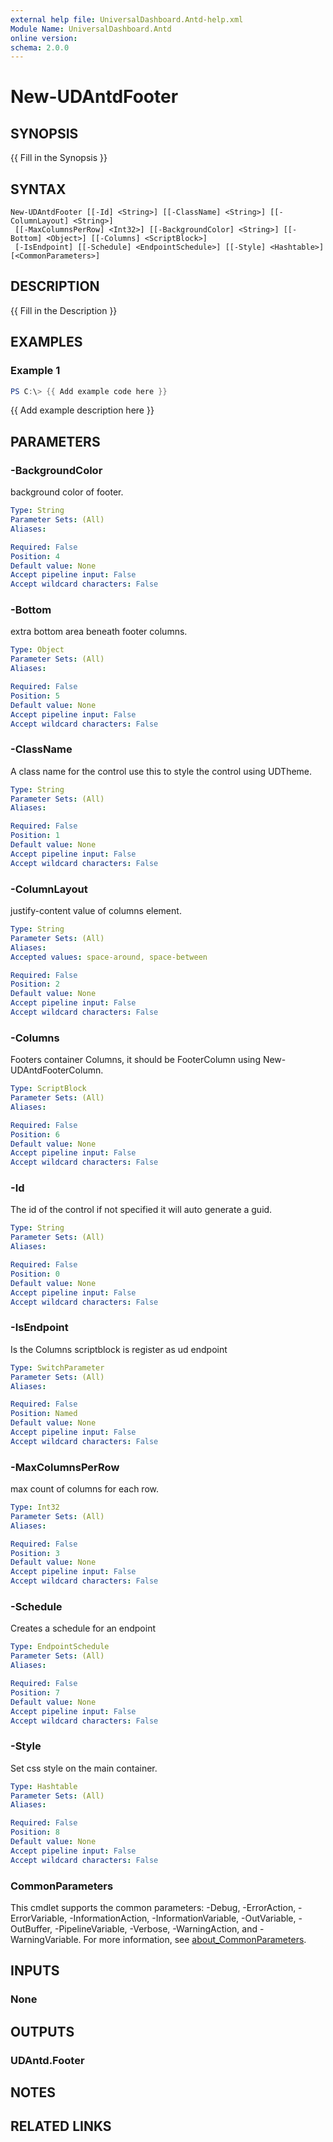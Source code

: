 ```yaml
---
external help file: UniversalDashboard.Antd-help.xml
Module Name: UniversalDashboard.Antd
online version:
schema: 2.0.0
---
```


# New-UDAntdFooter

## SYNOPSIS
{{ Fill in the Synopsis }}

## SYNTAX

```
New-UDAntdFooter [[-Id] <String>] [[-ClassName] <String>] [[-ColumnLayout] <String>]
 [[-MaxColumnsPerRow] <Int32>] [[-BackgroundColor] <String>] [[-Bottom] <Object>] [[-Columns] <ScriptBlock>]
 [-IsEndpoint] [[-Schedule] <EndpointSchedule>] [[-Style] <Hashtable>] [<CommonParameters>]
```

## DESCRIPTION
{{ Fill in the Description }}

## EXAMPLES

### Example 1
```powershell
PS C:\> {{ Add example code here }}
```

{{ Add example description here }}

## PARAMETERS

### -BackgroundColor
background color of footer.

```yaml
Type: String
Parameter Sets: (All)
Aliases:

Required: False
Position: 4
Default value: None
Accept pipeline input: False
Accept wildcard characters: False
```

### -Bottom
extra bottom area beneath footer columns.

```yaml
Type: Object
Parameter Sets: (All)
Aliases:

Required: False
Position: 5
Default value: None
Accept pipeline input: False
Accept wildcard characters: False
```

### -ClassName
A class name for the control use this to style the control using UDTheme.

```yaml
Type: String
Parameter Sets: (All)
Aliases:

Required: False
Position: 1
Default value: None
Accept pipeline input: False
Accept wildcard characters: False
```

### -ColumnLayout
justify-content value of columns element.

```yaml
Type: String
Parameter Sets: (All)
Aliases:
Accepted values: space-around, space-between

Required: False
Position: 2
Default value: None
Accept pipeline input: False
Accept wildcard characters: False
```

### -Columns
Footers container Columns, it should be FooterColumn using New-UDAntdFooterColumn.

```yaml
Type: ScriptBlock
Parameter Sets: (All)
Aliases:

Required: False
Position: 6
Default value: None
Accept pipeline input: False
Accept wildcard characters: False
```

### -Id
The id of the control if not specified it will auto generate a guid.

```yaml
Type: String
Parameter Sets: (All)
Aliases:

Required: False
Position: 0
Default value: None
Accept pipeline input: False
Accept wildcard characters: False
```

### -IsEndpoint
Is the Columns scriptblock is register as ud endpoint

```yaml
Type: SwitchParameter
Parameter Sets: (All)
Aliases:

Required: False
Position: Named
Default value: None
Accept pipeline input: False
Accept wildcard characters: False
```

### -MaxColumnsPerRow
max count of columns for each row.

```yaml
Type: Int32
Parameter Sets: (All)
Aliases:

Required: False
Position: 3
Default value: None
Accept pipeline input: False
Accept wildcard characters: False
```

### -Schedule
Creates a schedule for an endpoint

```yaml
Type: EndpointSchedule
Parameter Sets: (All)
Aliases:

Required: False
Position: 7
Default value: None
Accept pipeline input: False
Accept wildcard characters: False
```

### -Style
Set css style on the main container.

```yaml
Type: Hashtable
Parameter Sets: (All)
Aliases:

Required: False
Position: 8
Default value: None
Accept pipeline input: False
Accept wildcard characters: False
```

### CommonParameters
This cmdlet supports the common parameters: -Debug, -ErrorAction, -ErrorVariable, -InformationAction, -InformationVariable, -OutVariable, -OutBuffer, -PipelineVariable, -Verbose, -WarningAction, and -WarningVariable. For more information, see [about_CommonParameters](http://go.microsoft.com/fwlink/?LinkID=113216).

## INPUTS

### None

## OUTPUTS

### UDAntd.Footer

## NOTES

## RELATED LINKS
